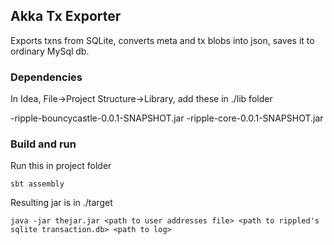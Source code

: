 ## Akka Tx Exporter

Exports txns from SQLite, converts meta and tx blobs into json, saves it to ordinary MySql db.


### Dependencies

In Idea, File->Project Structure->Library, add these in ./lib folder

-ripple-bouncycastle-0.0.1-SNAPSHOT.jar
-ripple-core-0.0.1-SNAPSHOT.jar


### Build and run

Run this in project folder
```
sbt assembly
```
Resulting jar is in ./target

```
java -jar thejar.jar <path to user addresses file> <path to rippled's sqlite transaction.db> <path to log>

```
